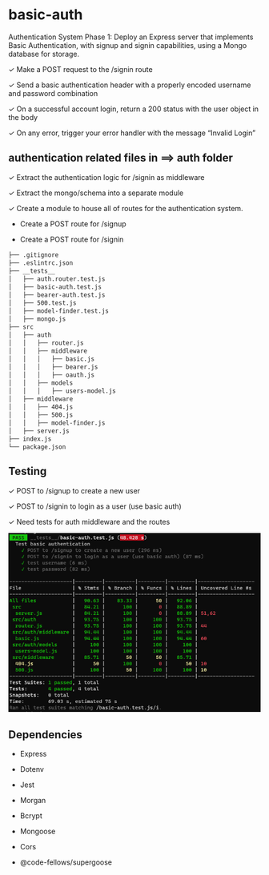 # basic-auth

Authentication System Phase 1: Deploy an Express server that implements Basic Authentication, with signup and signin capabilities, using a Mongo database for storage.

✓  Make a POST request to the /signin route

✓  Send a basic authentication header with a properly encoded username and password combination

✓  On a successful account login, return a 200 status with the user object in the body

✓  On any error, trigger your error handler with the message “Invalid Login”

## authentication related files in ==> auth folder

✓ Extract the authentication logic for /signin as middleware

✓ Extract the mongo/schema into a separate module

✓ Create a module to house all of routes for the authentication system.

- Create a POST route for /signup

- Create a POST route for /signin

```
├── .gitignore
├── .eslintrc.json
├── __tests__
│   ├── auth.router.test.js
│   ├── basic-auth.test.js
│   ├── bearer-auth.test.js
│   ├── 500.test.js
│   ├── model-finder.test.js
│   ├── mongo.js
├── src
│   ├── auth
│   │   ├── router.js
│   │   ├── middleware
│   │   │   ├── basic.js
│   │   │   ├── bearer.js
│   │   │   ├── oauth.js
│   │   ├── models
│   │   │   ├── users-model.js
│   ├── middleware
│   │   ├── 404.js
│   │   ├── 500.js
│   │   ├── model-finder.js
│   ├── server.js
├── index.js
└── package.json
```

## Testing

✓ POST to /signup to create a new user

✓ POST to /signin to login as a user (use basic auth)

✓ Need tests for auth middleware and the routes

![](./test.png)

## Dependencies 

- Express

- Dotenv

- Jest

- Morgan

- Bcrypt

- Mongoose

- Cors

- @code-fellows/supergoose




